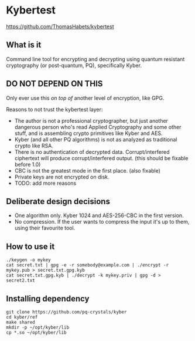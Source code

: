# Kybertest

https://github.com/ThomasHabets/kybertest

## What is it

Command line tool for encrypting and decrypting using quantum
resistant cryptography (or post-quantum, PQ), specifically Kyber.

## DO NOT DEPEND ON THIS

Only ever use this *on top of* another level of encryption, like GPG.

Reasons to not trust the kybertest layer:

* The author is not a professional cryptographer, but just another
  dangerous person who's read Applied Cryptography and some other
  stuff, and is assembling crypto primitives like Kyber and AES.
* Kyber (and all other PQ algorithms) is not as analyzed as
  traditional crypto like RSA.
* There is no authentication of decrypted data. Corrupt/interfered
  ciphertext will produce corrupt/interfered output. (this should be
  fixable before 1.0)
* CBC is not the greatest mode in the first place. (also fixable)
* Private keys are not encrypted on disk.
* TODO: add more reasons

## Deliberate design decisions

* One algorithm only. Kyber 1024 and AES-256-CBC in the first version.
* No compression. If the user wants to compress the input it's up to
  them, using their favourite tool.
  
## How to use it

```
./keygen -o mykey
cat secret.txt | gpg -e -r somebody@example.com | ./encrypt -r mykey.pub > secret.txt.gpg.kyb
cat secret.txt.gpg.kyb | ./decrypt -k mykey.priv | gpg -d > secret2.txt
```

## Installing dependency

```
git clone https://github.com/pq-crystals/kyber
cd kyber/ref
make shared
mkdir -p ~/opt/kyber/lib
cp *.so ~/opt/kyber/lib
```
